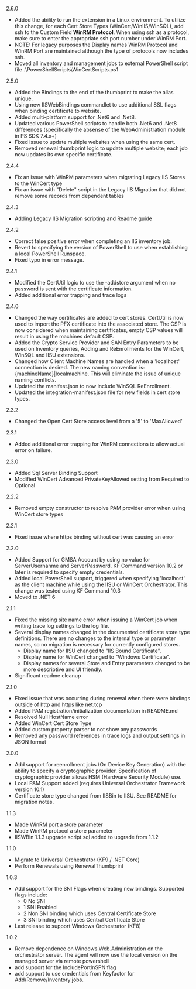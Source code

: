 2.6.0
* Added the ability to run the extension in a Linux environment.  To utilize this change, for each Cert Store Types (WinCert/WinIIS/WinSQL), add ssh to the Custom Field <b>WinRM Protocol</b>.  When using ssh as a protocol, make sure to enter the appropriate ssh port number under WinRM Port.
* NOTE: For legacy purposes the Display names WinRM Protocol and WinRM Port are maintained although the type of protocols now includes ssh.
* Moved all inventory and management jobs to external PowerShell script file .\PowerShellScripts\WinCertScripts.ps1

2.5.0
* Added the Bindings to the end of the thumbprint to make the alias unique.
* Using new IISWebBindings commandlet to use additional SSL flags when binding certificate to website.
* Added multi-platform support for .Net6 and .Net8.
* Updated various PowerShell scripts to handle both .Net6 and .Net8 differences (specifically the absense of the WebAdministration module in PS SDK 7.4.x+)
* Fixed issue to update multiple websites when using the same cert.
* Removed renewal thumbprint logic to update multiple website; each job now updates its own specific certificate.

2.4.4
* Fix an issue with WinRM parameters when migrating Legacy IIS Stores to the WinCert type
* Fix an issue with "Delete" script in the Legacy IIS Migration that did not remove some records from dependent tables

2.4.3
* Adding Legacy IIS Migration scripting and Readme guide

2.4.2
* Correct false positive error when completing an IIS inventory job.
* Revert to specifying the version of PowerShell to use when establishing a local PowerShell Runspace.
* Fixed typo in error message.

2.4.1
* Modified the CertUtil logic to use the -addstore argument when no password is sent with the certificate information.
* Added additional error trapping and trace logs

2.4.0
* Changed the way certificates are added to cert stores.  CertUtil is now used to import the PFX certificate into the associated store.  The CSP is now considered when maintaining certificates, empty CSP values will result in using the machines default CSP.
* Added the Crypto Service Provider and SAN Entry Parameters to be used on Inventory queries, Adding and ReEnrollments for the WinCert, WinSQL and IISU extensions.
* Changed how Client Machine Names are handled when a 'localhost' connection is desired.  The new naming convention is:  {machineName}|localmachine.  This will eliminate the issue of unique naming conflicts.
* Updated the manifest.json to now include WinSQL ReEnrollment.
* Updated the integration-manifest.json file for new fields in cert store types.

2.3.2
* Changed the Open Cert Store access level from a '5' to 'MaxAllowed'

2.3.1
* Added additional error trapping for WinRM connections to allow actual error on failure.

2.3.0
* Added Sql Server Binding Support
* Modified WinCert Advanced PrivateKeyAllowed setting from Required to Optional
  
2.2.2
* Removed empty constructor to resolve PAM provider error when using WinCert store types

2.2.1
* Fixed issue where https binding without cert was causing an error
  
2.2.0
* Added Support for GMSA Account by using no value for ServerUsernanme and ServerPassword. KF Command version 10.2 or later is required to specify empty credentials. 
* Added local PowerShell support, triggered when specifying 'localhost' as the client machine while using the IISU or WinCert Orchestrator.  This change was tested using KF Command 10.3
* Moved to .NET 6

2.1.1
* Fixed the missing site name error when issuing a WinCert job when writing trace log settings to the log file.
* Several display names changed in the documented certificate store type definitions. There are no changes to the internal type or parameter names, so no migration is necessary for currently configured stores.
	* Display name for IISU changed to "IIS Bound Certificate".
	* Display name for WinCert changed to "Windows Certificate".
	* Display names for several Store and Entry parameters changed to be more descriptive and UI friendly.
* Significant readme cleanup

2.1.0
* Fixed issue that was occurring during renewal when there were bindings outside of http and https like net.tcp
* Added PAM registration/initialization documentation in README.md
* Resolved Null HostName error 
* Added WinCert Cert Store Type
* Added custom property parser to not show any passwords
* Removed any password references in trace logs and output settings in JSON format

2.0.0
* Add support for reenrollment jobs (On Device Key Generation) with the ability to specify a cryptographic provider. Specification of cryptographic provider allows HSM (Hardware Security Module) use.
* Local PAM Support added (requires Universal Orchestrator Framework version 10.1)
* Certificate store type changed from IISBin to IISU. See README for migration notes.


1.1.3
* Made WinRM port a store parameter
* Made WinRM protocol a store parameter
* IISWBin 1.1.3 upgrade script.sql added to upgrade from 1.1.2

1.1.0
* Migrate to Universal Orchestrator (KF9 / .NET Core)
* Perform Renewals using RenewalThumbprint

1.0.3
* Add support for the SNI Flags when creating new bindings.  Supported flags include:
	* 0  No SNI
    * 1  SNI Enabled
    * 2  Non SNI binding which uses Central Certificate Store
    * 3  SNI binding which uses Central Certificate Store
* Last release to support Windows Orchestrator (KF8)

1.0.2
* Remove dependence on Windows.Web.Administration on the orchestrator server.  The agent will now use the local version on the managed server via remote powershell
* add support for the IncludePortInSPN flag
* add support to use credentials from Keyfactor for Add/Remove/Inventory jobs.  
